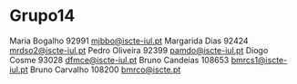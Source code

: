 # Grupo14
Maria Bogalho 92991 mjbbo@iscte-iul.pt 
Margarida Dias 92424 mrdso2@iscte-iul.pt 
Pedro Oliveira 92399 pamdo@iscte-iul.pt 
Diogo Cosme 93028 dfmce@iscte-iul.pt 
Bruno Candeias 108653 bmrcs1@iscte-iul.pt 
Bruno Carvalho 108200 bmrco@iscte.pt
